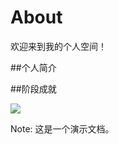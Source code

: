 # About

欢迎来到我的个人空间！

##个人简介

##阶段成就

![](C:\Users\10850\Documents\MAppReciateS.github.io\timg.jpg)

Note: 这是一个演示文档。
